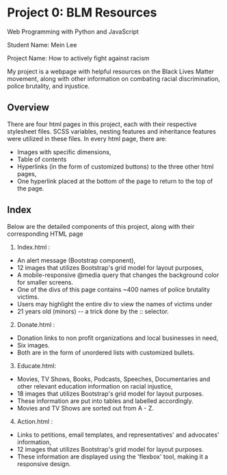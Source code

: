 # Project 0: BLM Resources

Web Programming with Python and JavaScript

Student Name: Mein Lee

Project Name: How to actively fight against racism

My project is a webpage with helpful resources on the Black Lives Matter movement, along with 
other information on combating racial discrimination, police brutality, and injustice.

## Overview
There are four html pages in this project, each with their respective stylesheet files.
SCSS variables, nesting features and inheritance features were utilized in these files.
In every html page, there are:
- Images with specific dimensions, 
- Table of contents
- Hyperlinks (in the form of customized buttons) to the three other html pages, 
- One hyperlink placed at the bottom of the page to return to the top of the page.

## Index
Below are the detailed components of this project, along with their corresponding HTML page

1. Index.html :
- An alert message (Bootstrap component), 
- 12 images that utilizes Bootstrap's grid model for layout purposes,
- A mobile-responsive @media query that changes the background color for smaller screens.
- One of the divs of this page contains ~400 names of police brutality victims. 
- Users may highlight the entire div to view the names of victims under 
- 21 years old (minors) -- a trick done by the :: selector.

2. Donate.html :
- Donation links to non profit organizations and local businesses in need,
- Six images.
- Both are in the form of unordered lists with customized bullets. 

3. Educate.html:
- Movies, TV Shows, Books, Podcasts, Speeches, Documentaries and other relevant education information on racial injustice,
- 18 images that utilizes Bootstrap's grid model for layout purposes. 
- These information are put into tables and labelled accordingly. 
- Movies and TV Shows are sorted out from A - Z.

4. Action.html :
- Links to petitions, email templates, and representatives' and advocates' information,
- 12 images that utilizes Bootstrap's grid model for layout purposes.
- These information are displayed using the 'flexbox' tool, making it a responsive design.
